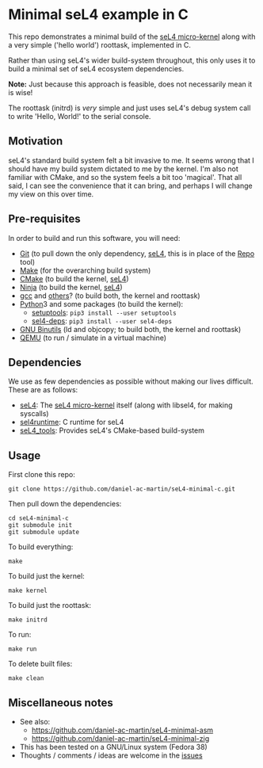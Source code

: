 Minimal seL4 example in C
=========================

This repo demonstrates a minimal build of the [seL4 micro-kernel] along
with a very simple ('hello world') roottask, implemented in C.

Rather than using seL4's wider build-system throughout, this only uses it
to build a minimal set of seL4 ecosystem dependencies.

**Note:** Just because this approach is feasible, does not necessarily
mean it is wise!

The roottask (initrd) is _very_ simple and just uses seL4's debug
system call to write 'Hello, World!' to the serial console.


Motivation
----------

seL4's standard build system felt a bit invasive to me. It seems wrong
that I should have my build system dictated to me by the kernel. I'm also
not familiar with CMake, and so the system feels a bit too 'magical'.
That all said, I can see the convenience that it can bring, and perhaps I
will change my view on this over time.


Pre-requisites
--------------

In order to build and run this software, you will need:
- [Git]  (to pull down the only dependency, [seL4], this is in place of
  the [Repo] tool)
- [Make]  (for the overarching build system)
- [CMake]  (to build the kernel, [seL4])
- [Ninja]  (to build the kernel, [seL4])
- [gcc] and [others]?  (to build both, the kernel and roottask)
- [Python]3 and some packages (to build the kernel):
  - [setuptools]: `pip3 install --user setuptools`
  - [sel4-deps]: `pip3 install --user sel4-deps`
- [GNU Binutils]  (ld and objcopy; to build both, the kernel and
  roottask)
- [QEMU]  (to run / simulate in a virtual machine)


Dependencies
------------

We use as few dependencies as possible without making our lives difficult. These are as follows:
- [seL4](https://github.com/seL4/seL4): The [seL4 micro-kernel] itself (along with libsel4, for making syscalls)
- [sel4runtime](https://github.com/seL4/sel4runtime): C runtime for seL4
- [seL4_tools](https://github.com/seL4/seL4_tools): Provides seL4's CMake-based build-system


Usage
-----

First clone this repo:
```shell
git clone https://github.com/daniel-ac-martin/seL4-minimal-c.git
```

Then pull down the dependencies:
```shell
cd seL4-minimal-c
git submodule init
git submodule update
```

To build everything:
```shell
make
```

To build just the kernel:
```shell
make kernel
```

To build just the roottask:
```shell
make initrd
```

To run:
```shell
make run
```

To delete built files:
```shell
make clean
```


Miscellaneous notes
-------------------

- See also:
  - https://github.com/daniel-ac-martin/seL4-minimal-asm
  - https://github.com/daniel-ac-martin/seL4-minimal-zig
- This has been tested on a GNU/Linux system (Fedora 38)
- Thoughts / comments / ideas are welcome in the [issues]


[seL4 micro-kernel]: https://sel4.systems/
[Git]: https://git-scm.com/
[seL4]: https://sel4.systems/
[Repo]: https://source.android.com/docs/setup/download#repo
[Make]: https://www.gnu.org/software/make/
[CMake]: https://cmake.org/
[Ninja]: https://ninja-build.org/
[gcc]: https://gcc.gnu.org/
[others]: https://docs.sel4.systems/projects/buildsystem/host-dependencies.html#base-build-dependencies
[Python]: https://www.python.org/
[setuptools]: https://pypi.org/project/setuptools/
[sel4-deps]: https://pypi.org/project/sel4-deps/
[GNU Binutils]: https://www.gnu.org/software/binutils/
[QEMU]: https://www.qemu.org/
[issues]: https://github.com/daniel-ac-martin/seL4-minimal-c/issues

